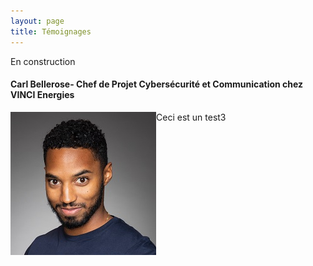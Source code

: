 ```yaml
---
layout: page
title: Témoignages
---
```

En construction

#### Carl Bellerose- Chef de Projet Cybersécurité et Communication chez VINCI Energies

<img style="float:left" src="./assets/img/Bellerose.JPG"/> <p>Ceci est un test3 </p>
      

